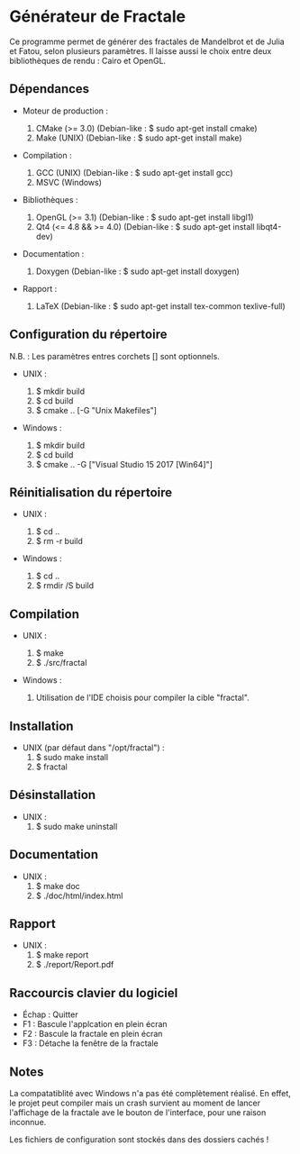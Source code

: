 # Générateur de Fractale

Ce programme permet de générer des fractales de Mandelbrot et de Julia et Fatou,
selon plusieurs paramètres. Il laisse aussi le choix entre deux bibliothèques
de rendu : Cairo et OpenGL.

## Dépendances

* Moteur de production :
  1. CMake (>= 3.0) (Debian-like : $ sudo apt-get install cmake)
  2. Make (UNIX) (Debian-like : $ sudo apt-get install make)

* Compilation :
  1. GCC (UNIX) (Debian-like : $ sudo apt-get install gcc)
  2. MSVC (Windows)

* Bibliothèques :
  1. OpenGL (>= 3.1) (Debian-like : $ sudo apt-get install libgl1)
  2. Qt4 (<= 4.8 && >= 4.0) (Debian-like : $ sudo apt-get install libqt4-dev)

* Documentation :
  1. Doxygen (Debian-like : $ sudo apt-get install doxygen)

* Rapport :
  1. LaTeX (Debian-like : $ sudo apt-get install tex-common texlive-full)

## Configuration du répertoire

N.B. : Les paramètres entres corchets [] sont optionnels.

* UNIX :
  1. $ mkdir build
  2. $ cd build
  3. $ cmake .. [-G "Unix Makefiles"]

* Windows :
  1. $ mkdir build
  2. $ cd build
  3. $ cmake .. -G ["Visual Studio 15 2017 [Win64]"]

## Réinitialisation du répertoire

* UNIX :
  1. $ cd ..
  2. $ rm -r build

* Windows :
  1. $ cd ..
  2. $ rmdir /S build

## Compilation

* UNIX :
  1. $ make
  2. $ ./src/fractal

* Windows :
  1. Utilisation de l'IDE choisis pour compiler la cible "fractal".

## Installation

* UNIX (par défaut dans "/opt/fractal") :
  1. $ sudo make install
  2. $ fractal

## Désinstallation

* UNIX :
  1. $ sudo make uninstall

## Documentation

* UNIX :
  1. $ make doc
  2. $ ./doc/html/index.html

## Rapport

* UNIX :
  1. $ make report
  2. $ ./report/Report.pdf

## Raccourcis clavier du logiciel

* Échap : Quitter
* F1 : Bascule l'applcation en plein écran
* F2 : Bascule la fractale en plein écran
* F3 : Détache la fenêtre de la fractale

## Notes

La compatatiblité avec Windows n'a pas été complètement réalisé. En effet, le
projet peut compiler mais un crash survient au moment de lancer l'affichage de
la fractale ave le bouton de l'interface, pour une raison inconnue.

Les fichiers de configuration sont stockés dans des dossiers cachés !

